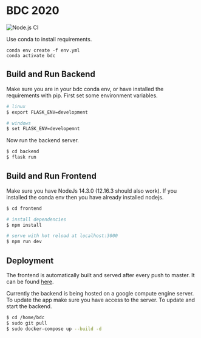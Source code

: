 # BDC 2020
![Node.js CI](https://github.com/adam-watkins/bdc/workflows/Node.js%20CI/badge.svg?branch=master)


Use conda to install requirements.
```
conda env create -f env.yml
conda activate bdc
``` 

## Build and Run Backend
Make sure you are in your bdc conda env, or have installed the requirements with pip. First set some environment variables.
```bash
# linux
$ export FLASK_ENV=development

# windows
$ set FLASK_ENV=developemnt
```

Now run the backend server.
```bash
$ cd backend
$ flask run
```


## Build and Run Frontend
Make sure you have NodeJs 14.3.0 (12.16.3 should also work). If you installed the conda env then you have already installed nodejs.
```bash
$ cd frontend

# install dependencies
$ npm install

# serve with hot reload at localhost:3000
$ npm run dev
```

## Deployment
The frontend is automatically built and served after every push to master.  It can be found [here](bdc-theta.now.sh).

Currently the backend is being hosted on a google compute engine server.  To update the app make sure you have access to the server.
To update and start the backend.
```bash
$ cd /home/bdc
$ sudo git pull
$ sudo docker-compose up --build -d
```

